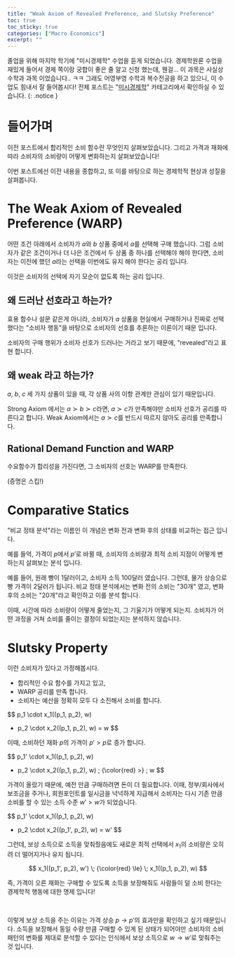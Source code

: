 ```yaml
---
title: "Weak Axiom of Revealed Preference, and Slutsky Preference"
toc: true
toc_sticky: true
categories: ["Macro Economics"]
excerpt: ""
---
```


졸업을 위해 마지막 학기에 "미시경제학" 수업을 듣게 되었습니다.
경제학원론 수업을 재밌게 들어서 경제 쪽이랑 궁합이 좋은 줄 알고 신청 했는데, 웬걸... 이 과목은 사실상 수학과 과목 이었습니다.. ㅋㅋ
그래도 어영부영 수학과 복수전공을 하고 있으니, 이 수업도 힘내서 잘 들어봅시다!
전체 포스트는 "[미시경제학](/categories/micro-economics)" 카테고리에서 확인하실 수 있습니다.
{: .notice }

# 들어가며

이전 포스트에서 합리적인 소비 함수란 무엇인지 살펴보았습니다.
그리고 가격과 재화에 따라 소비자의 소비량이 어떻게 변화하는지 살펴보았습니다!

이번 포스트에선 이전 내용을 종합하고, 또 이를 바탕으로 하는 경제학적 현상과 성질을 살펴봅니다.

# The Weak Axiom of Revealed Preference (WARP)

어떤 조건 아래에서 소비자가 $a$와 $b$ 상품 중에서 $a$를 선택해 구매 했습니다. 그럼 소비자가 같은 조건이거나 더 나은 조건에서 두 상품 중 하나를 선택해야 해야 한다면, 소비자는 이전에 했던 $a$라는 선택을 이번에도 유지 해야 한다는 공리 입니다.

이것은 소비자의 선택에 자기 모순이 없도록 하는 공리 입니다.

## 왜 드러난 선호라고 하는가?

효용 함수나 설문 같은게 아니라, 소비자가 $a$ 상품을 현실에서 구매하거나 진짜로 선택 했다는 "소비자 행동"을 바탕으로 소비자의 선호를 추론하는 이론이기 때문 입니다.

소비자의 구매 행위가 소비자 선호가 드러나는 거라고 보기 때문에, "revealed"라고 표현 합니다.

## 왜 weak 라고 하는가?

$a$, $b$, $c$ 세 가지 상품이 있을 때, 각 상품 사의 이항 관계만 관심이 있기 때문입니다.

Strong Axiom 에서는 $a \succ b \succ c$라면, $a \succ c$가 만족해야만 소비자 선호가 공리를 따른다고 합니다. Weak Axiom에서는 $a \succ c$를 반드시 따르지 않아도 공리를 만족합니다.

## Rational Demand Function and WARP

수요함수가 합리성을 가진다면, 그 소비자의 선호는 WARP를 만족한다.

(증명은 스킵!)

# Comparative Statics

"비교 정태 분석"라는 이름인 이 개념은 변화 전과 변화 후의 상태를 비교하는 접근 입니다.

예를 들억, 가격이 $p$에서 $p'$로 바뀔 때, 소비자의 소비량과 최적 소비 지점이 어떻게 변하는지 살펴보는 분석 입니다.

예를 들어, 원래 빵이 1달러이고, 소비자 소득 100달러 였습니다. 그런데, 물가 상승으로 빵 가격이 2달러가 됩니다.
비교 정태 분석에서는 변화 전의 소비는 "30개" 였고, 변화 후의 소비는 "20개"라고 확인하고 이를 분석 합니다.

이때, 시간에 따라 소비량이 어떻게 줄었는지, 그 기울기가 어떻게 되는지. 소비자가 어떤 과정을 거쳐 소비를 줄이는 결정이 되었는지는 분석하지 않습니다.


# Slutsky Property

이런 소비자가 있다고 가정해봅시다.

- 합리적인 수요 함수를 가지고 있고,
- WARP 공리를 만족 합니다.
- 소비자는 예산을 정확히 모두 다 소진해서 소비를 합니다.

$$
p_1 \cdot x_1((p_1, p_2), w)
+ p_2 \cdot x_2((p_1, p_2), w)
= w
$$

이때, 소비하던 재화 $p$의 가격이 $p' > p$로 증가 합니다.

$$
p_1' \cdot x_1((p_1, p_2), w)
+ p_2 \cdot x_2((p_1, p_2), w)
\; {\color{red} >} \; w
$$

가격이 올랐기 때문에, 예전 만큼 구매하려면 돈이 더 필요합니다. 이때, 정부/회사에서 보조금을 주거나, 회원포인트를 일시금을 넉넉하게 지급해서 소비자는 다시 기존 만큼 소비를 할 수 있는 소득 수준 $w' > w$가 되었습니다.

$$
p_1' \cdot x_1((p_1, p_2), w)
+ p_2 \cdot x_2((p_1', p_2), w)
= w'
$$

그런데, 보상 소득으로 소득을 맞춰줬음에도 새로운 최적 선택에서 $x_1$의 소비량은 오히려 더 떨어지거나 유지 됩니다.

$$
x_1((p_1', p_2), w') \; {\color{red} \le} \; x_1((p_1, p_2), w)
$$

즉, 가격이 오른 재화는 구매할 수 있도록 소득을 보장해줘도 사람들이 덜 소비 한다는 경제학적 행동에 대한 명제 입니다!

<br/>

이렇게 보상 소득을 주는 이유는 가격 상승 $p \rightarrow p'$의 효과만을 확인하고 싶기 때문입니다.
소득을 보장해서 동일 수량 만큼 구매할 수 있게 된 상태가 되어야만 소비자의 소비 패턴의 변화를 제대로 분석할 수 있다는 인식에서 보상 소득으로 $w \rightarrow w'$로 맞춰주는 것 입니다.

